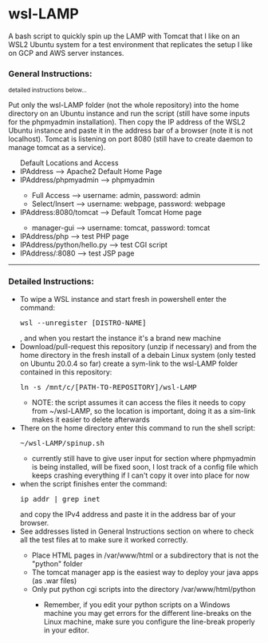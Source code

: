 # wsl-LAMP
A bash script to quickly spin up the LAMP with Tomcat that I like on an WSL2 Ubuntu system for a test environment that replicates the setup I like on GCP and AWS server instances.


<h3>General Instructions:</h3>
<small>detailed instructions below...</small>
<p>Put only the wsl-LAMP folder (not the whole repository) into the home directory on an Ubuntu instance and run the script (still have some inputs for the phpmyadmin installation). Then copy the IP address of the WSL2 Ubuntu instance and paste it in the address bar of a browser (note it is not localhost). Tomcat is listening on port 8080 (still have to create daemon to manage tomcat as a service).</p>

<ul>Default Locations and Access
  <li>IPAddress --> Apache2 Default Home Page</li>
  <li>IPAddress/phpmyadmin --> phpmyadmin</li>
    <ul>
      <li>Full Access --> username: admin, password: admin</li>
      <li>Select/Insert --> username: webpage, password: webpage</li>
    </ul>
  <li>IPAddress:8080/tomcat --> Default Tomcat Home page</li>
    <ul>
      <li>manager-gui --> username: tomcat, password: tomcat</li>
    </ul>
  <li>IPAddress/php --> test PHP page</li>
  <li>IPAddress/python/hello.py --> test CGI script</li>
  <li>IPAddress/:8080 --> test JSP page</li>
</ul>

<hr>

<h3>Detailed Instructions:</h3>
<ul>
  <li>To wipe a WSL instance and start fresh in powershell enter the command: <pre>wsl --unregister [DISTRO-NAME]</pre>, and when you restart the instance it's a brand new machine</li>
  <li>Download/pull-request this repository (unzip if necessary) and from the home directory in the fresh install of a debain Linux system (only tested on Ubuntu 20.0.4 so far) create a sym-link to the wsl-LAMP folder contained in this repository: <pre>ln -s /mnt/c/[PATH-TO-REPOSITORY]/wsl-LAMP</pre></li>
    <ul>
      <li>NOTE: the script assumes it can access the files it needs to copy from ~/wsl-LAMP, so the location is important, doing it as a sim-link makes it easier to delete afterwards</li>
      </ul>
  <li>There on the home directory enter this command to run the shell script: <pre>~/wsl-LAMP/spinup.sh</pre></li>
    <ul>
      <li>currently still have to give user input for section where phpmyadmin is being installed, will be fixed soon, I lost track of a config file which keeps crashing everything if I can't copy it over into place for now</li>
    </ul>
  <li>when the script finishes enter the command: <pre>ip addr | grep inet</pre> and copy the IPv4 address and paste it in the address bar of your browser.</li>
  <li>See addresses listed in General Instructions section on where to check all the test files at to make sure it worked correctly.</li>
    <ul>
      <li>Place HTML pages in /var/www/html or a subdirectory that is not the "python" folder</li>
      <li>The tomcat manager app is the easiest way to deploy your java apps (as .war files)</li>
      <li>Only put python cgi scripts into the directory /var/www/html/python</li>
        <ul>
           <li>Remember, if you edit your python scripts on a Windows machine you may get errors for the different line-breaks on the Linux machine, make sure you configure the line-break properly in your editor.</li>
    </ul>
    
    
    
    
